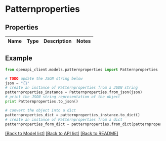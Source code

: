 # Patternproperties


## Properties
Name | Type | Description | Notes
------------ | ------------- | ------------- | -------------

## Example

```python
from openapi_client.models.patternproperties import Patternproperties

# TODO update the JSON string below
json = "{}"
# create an instance of Patternproperties from a JSON string
patternproperties_instance = Patternproperties.from_json(json)
# print the JSON string representation of the object
print Patternproperties.to_json()

# convert the object into a dict
patternproperties_dict = patternproperties_instance.to_dict()
# create an instance of Patternproperties from a dict
patternproperties_form_dict = patternproperties.from_dict(patternproperties_dict)
```
[[Back to Model list]](../README.md#documentation-for-models) [[Back to API list]](../README.md#documentation-for-api-endpoints) [[Back to README]](../README.md)


